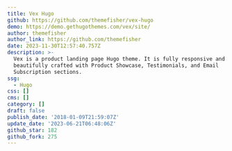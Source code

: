 ```yaml
---
title: Vex Hugo
github: https://github.com/themefisher/vex-hugo
demo: https://demo.gethugothemes.com/vex/site/
author: themefisher
author_link: https://github.com/themefisher
date: 2023-11-30T12:57:40.757Z
description: >-
  Vex is a product landing page Hugo theme. It is fully responsive and
  beautifully crafted with Product Showcase, Testimonials, and Email
  Subscription sections.
ssg:
  - Hugo
css: []
cms: []
category: []
draft: false
publish_date: '2018-01-09T21:59:07Z'
update_date: '2023-06-21T06:48:06Z'
github_star: 182
github_fork: 275
---
```

